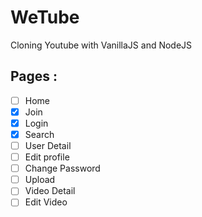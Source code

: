 # WeTube

Cloning Youtube with VanillaJS and NodeJS


## Pages :

- [ ] Home
- [x] Join
- [x] Login
- [x] Search
- [ ] User Detail
- [ ] Edit profile
- [ ] Change Password
- [ ] Upload
- [ ] Video Detail
- [ ] Edit Video